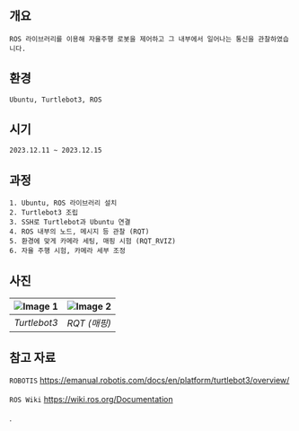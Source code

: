 ## 개요
    ROS 라이브러리를 이용해 자율주행 로봇을 제어하고 그 내부에서 일어나는 통신을 관찰하였습니다.
## 환경
    Ubuntu, Turtlebot3, ROS
## 시기
    2023.12.11 ~ 2023.12.15
## 과정
    1. Ubuntu, ROS 라이브러리 설치
    2. Turtlebot3 조립
    3. SSH로 Turtlebot과 Ubuntu 연결
    4. ROS 내부의 노드, 메시지 등 관찰 (RQT)
    5. 환경에 맞게 카메라 세팅, 매핑 시험 (RQT_RVIZ)
    6. 자율 주행 시험, 카메라 세부 조정
## 사진

| ![Image 1](ROS.JPG) | ![Image 2](RQT.JPG) |
|:---:|:---:|
| *Turtlebot3* | *RQT (매핑)* |
## 참고 자료
`ROBOTIS`
https://emanual.robotis.com/docs/en/platform/turtlebot3/overview/<br><br>
`ROS Wiki`
https://wiki.ros.org/Documentation<br><br>.
